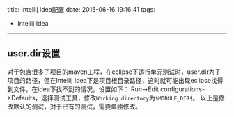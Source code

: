 title: Intellij Idea配置
date: 2015-06-16 19:16:41
tags:
- Intellij Idea
---

## user.dir设置
对于包含很多子项目的maven工程，在eclipse下运行单元测试时，user.dir为子项目的路径，但在Intellij Idea下是项目根目录路径，这时就可能出现eclipse找得到文件，在idea下找不到的情况。设置如下：
Run->Edit configurations->Defaults，选择测试工具，修改`Working directory`为`$MODULE_DIR$`。
以上是修改默认的测试，对于已有的测试，需要单独修改。


